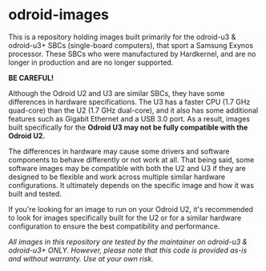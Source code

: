 # odroid-images

This is a repository holding images built primarily for the odroid-u3 & odroid-u3+ SBCs (single-board computers), that sport a Samsung Exynos processor. These SBCs who were manufactured by Hardkernel, and are no longer in production and are no longer supported.

**BE CAREFUL!** 

Although the Odroid U2 and U3 are similar SBCs, they have some differences in hardware specifications. The U3 has a faster CPU (1.7 GHz quad-core) than the U2 (1.7 GHz dual-core), and it also has some additional features such as Gigabit Ethernet and a USB 3.0 port. As a result, images built specifically for the **Odroid U3 may not be fully compatible with the Odroid U2.** 

The differences in hardware may cause some drivers and software components to behave differently or not work at all. That being said, some software images may be compatible with both the U2 and U3 if they are designed to be flexible and work across multiple similar hardware configurations. It ultimately depends on the specific image and how it was built and tested.


If you're looking for an image to run on your Odroid U2, it's recommended to look for images specifically built for the U2 or for a similar hardware configuration to ensure the best compatibility and performance.


_All images in this repository are tested by the maintainer on odroid-u3 & odroid-u3+ ONLY. However, please note that this code is provided as-is and without warranty. Use at your own risk._ 



